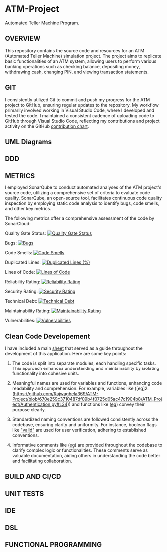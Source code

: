 # ATM-Project
Automated Teller Machine Program.

## OVERVIEW
This repository contains the source code and resources for an ATM (Automated Teller Machine) simulation project. The project aims to replicate basic functionalities of an ATM system, allowing users to perform various banking operations such as checking balance, depositing money, withdrawing cash, changing PIN, and viewing transaction statements.
## GIT
I consistently utilized Git to commit and push my progress for the ATM project to GitHub, ensuring regular updates to the repository. My workflow primarily involved working in Visual Studio Code, where I developed and tested the code. I maintained a consistent cadence of uploading code to GitHub through Visual Studio Code, reflecting my contributions and project activity on the GitHub [contribution chart](https://github.com/Rajwaghela369).
## UML Diagrams
## DDD 
## METRICS
  
I employed SonarQube to conduct automated analyses of the ATM project's source code, utilizing a comprehensive set of criteria to evaluate code quality. SonarQube, an open-source tool, facilitates continuous code quality inspection by employing static code analysis to identify bugs, code smells, and other key metrics.

The following metrics offer a comprehensive assessment of the code by SonarCloud:
  
  Quality Gate Status: [![Quality Gate Status](https://sonarcloud.io/api/project_badges/measure?project=Rajwaghela369_ATM-Project&metric=alert_status)](https://sonarcloud.io/summary/new_code?id=Rajwaghela369_ATM-Project)
  
  Bugs: [![Bugs](https://sonarcloud.io/api/project_badges/measure?project=Rajwaghela369_ATM-Project&metric=bugs)](https://sonarcloud.io/summary/new_code?id=Rajwaghela369_ATM-Project)
  
  Code Smells: [![Code Smells](https://sonarcloud.io/api/project_badges/measure?project=Rajwaghela369_ATM-Project&metric=code_smells)](https://sonarcloud.io/summary/new_code?id=Rajwaghela369_ATM-Project) 
  
  Duplicated Lines: [![Duplicated Lines (%)](https://sonarcloud.io/api/project_badges/measure?project=Rajwaghela369_ATM-Project&metric=duplicated_lines_density)](https://sonarcloud.io/summary/new_code?id=Rajwaghela369_ATM-Project) 
  
  Lines of Code: [![Lines of Code](https://sonarcloud.io/api/project_badges/measure?project=Rajwaghela369_ATM-Project&metric=ncloc)](https://sonarcloud.io/summary/new_code?id=Rajwaghela369_ATM-Project) 
  
  Reliability Rating: [![Reliability Rating](https://sonarcloud.io/api/project_badges/measure?project=Rajwaghela369_ATM-Project&metric=reliability_rating)](https://sonarcloud.io/summary/new_code?id=Rajwaghela369_ATM-Project) 
  
  Security Rating: [![Security Rating](https://sonarcloud.io/api/project_badges/measure?project=Rajwaghela369_ATM-Project&metric=security_rating)](https://sonarcloud.io/summary/new_code?id=Rajwaghela369_ATM-Project)
  
  Technical Debt: [![Technical Debt](https://sonarcloud.io/api/project_badges/measure?project=Rajwaghela369_ATM-Project&metric=sqale_index)](https://sonarcloud.io/summary/new_code?id=Rajwaghela369_ATM-Project) 
  
  Maintainability Rating: [![Maintainability Rating](https://sonarcloud.io/api/project_badges/measure?project=Rajwaghela369_ATM-Project&metric=sqale_rating)](https://sonarcloud.io/summary/new_code?id=Rajwaghela369_ATM-Project)
  
  Vulnerabilities: [![Vulnerabilities](https://sonarcloud.io/api/project_badges/measure?project=Rajwaghela369_ATM-Project&metric=vulnerabilities)](https://sonarcloud.io/summary/new_code?id=Rajwaghela369_ATM-Project)
  
## Clean Code Developement 

I have included a main [sheet](https://github.com/Rajwaghela369/ATM-Project/blob/main/Cheat%20Sheet/sheet.txt) that served as a guide throughout the development of this application.  Here are some key points:

  1. The code is split into separate modules, each handling specific tasks. This approach enhances understanding and maintainability by isolating functionality into cohesive units.

  2. Meaningful names are used for variables and functions, enhancing code readability and comprehension. For example, variables like ([eg]2. (https://github.com/Rajwaghela369/ATM-Project/blob/670e259c3710487df09b4f0725d05ac47c1904b8/ATM_Project/Authentication.py#L34)) and functions like ([eg](https://github.com/Rajwaghela369/ATM-Project/blob/670e259c3710487df09b4f0725d05ac47c1904b8/ATM_Project/Account.py#L39)) convey their purpose clearly.

  3.  Standardized naming conventions are followed consistently across the codebase, ensuring clarity and uniformity. For instance, boolean flags like ["valid"](https://github.com/Rajwaghela369/ATM-Project/blob/670e259c3710487df09b4f0725d05ac47c1904b8/ATM_Project/Database.py#L43) are used for user verification, adhering to established conventions.

  4. Informative comments like ([eg](https://github.com/Rajwaghela369/ATM-Project/blob/670e259c3710487df09b4f0725d05ac47c1904b8/ATM_Project/Authentication.py#L32C12-L32C34)) are provided throughout the codebase to clarify complex logic or functionalities. These comments serve as valuable documentation, aiding others in understanding the code better and facilitating collaboration.

## BUILD AND CI/CD
## UNIT TESTS
## IDE
## DSL 
## FUNCTIONAL PROGRAMMING
